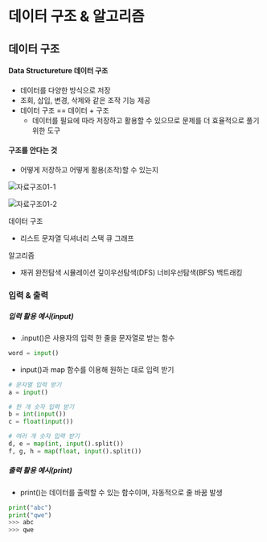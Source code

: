 # 데이터 구조 & 알고리즘



## 데이터 구조



#### Data Structureture 데이터 구조

- 데이터를 다양한 방식으로 저장
- 조회, 삽입, 변경, 삭제와 같은 조작 기능 제공
- 데이터 구조 == 데이터 + 구조
  - 데이터를 필요에 따라 저장하고 활용할 수 있으므로 문제를 더 효율적으로 풀기 위한 도구



#### 구조를 안다는 것

- 어떻게 저장하고 어떻게 활용(조작)할 수 있는지

![자료구조01-1](/Users/isangbaeg/Desktop/TIL/python/images/자료구조01-1.png)

![자료구조01-2](/Users/isangbaeg/Desktop/TIL/python/images/자료구조01-2.png)



데이터 구조

- 리스트 문자열 딕셔너리 스택 큐 그래프

알고리즘

- 재귀 완전탐색 시뮬레이션 깊이우선탐색(DFS) 너비우선탐색(BFS) 백트래킹



### 입력 & 출력



##### 입력 활용 예시(input)

- .input()은 사용자의 입력 한 줄을 문자열로 받는 함수

```python
word = input()
```

- input()과 map 함수를 이용해 원하는 대로 입력 받기

```python
# 문자열 입력 받기
a = input()

# 한 개 숫자 입력 받기
b = int(input())
c = float(input())

# 여러 개 숫자 입력 받기
d, e = map(int, input().split())
f, g, h = map(float, input().split())
```



##### 출력 활용 예시(print)

- print()는 데이터를 출력할 수 있는 함수이며, 자동적으로 줄 바꿈 발생

```python
print("abc")
print("qwe")
>>> abc
>>> qwe
```

